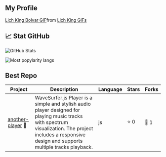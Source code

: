 ## My Profile


<div class="tenor-gif-embed" data-postid="22974026" data-share-method="host" data-aspect-ratio="1.77778" data-width="100%"><a href="https://tenor.com/view/lich-king-bolvar-gif-22974026">Lich King Bolvar GIF</a>from <a href="https://tenor.com/search/lich+king-gifs">Lich King GIFs</a></div> <script type="text/javascript" async src="https://tenor.com/embed.js"></script>

## 📈 Stat GitHub
![GitHub Stats](https://github-readme-stats.vercel.app/api?username=cvrseq&show_icons=true&theme=radical)

![Most popylarity langs](https://github-readme-stats.vercel.app/api/top-langs/?username=cvrseq&layout=compact&theme=radical)


## Best Repo
| Project | Description | Language | Stars | Forks |
|---------|-------------|----------|-------|-------|
| [another-player](https://github.com/cvrseq/another_player) 🚀 | WaveSurfer.js Player is a simple and stylish audio player designed for playing music tracks with spectrum visualization. The project includes a responsive design and supports multiple tracks playback. | js | ⭐ 0 | 🔗 1 |


